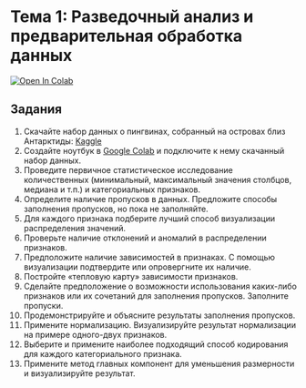 # Тема 1: Разведочный анализ и предварительная обработка данных

[![Open In Colab](https://colab.research.google.com/assets/colab-badge.svg)](https://colab.research.google.com/github/Tvorozh0k/ssu-ml-course/blob/main/1_exploratory_data_analysis_and_preprocessing/ML_Penguins.ipynb)

## Задания

1. Скачайте набор данных о пингвинах, собранный на островах близ Антарктиды: [Kaggle](https://www.kaggle.com/datasets/ashkhagan/palmer-penguins-datasetalternative-iris-dataset)
2. Создайте ноутбук в [Google Colab](https://colab.research.google.com/) и подключите к нему скачанный набор данных.
3. Проведите первичное статистическое исследование количественных (минимальный, максимальный значения столбцов, медиана и т.п.) и категориальных признаков.
4. Определите наличие пропусков в данных. Предложите способы заполнения пропусков, но пока не заполняйте.
5. Для каждого признака подберите лучший способ визуализации распределения значений.
6. Проверьте наличие отклонений и аномалий в распределении признаков.
7. Предположите наличие зависимостей в признаках. С помощью визуализации подтвердите или опровергните их наличие.
8. Постройте «тепловую карту» зависимости признаков.
9. Сделайте предположение о возможности использования каких-либо признаков или их сочетаний для заполнения пропусков. Заполните пропуски.
10. Продемонстрируйте и объясните результаты заполнения пропусков.
11. Примените нормализацию. Визуализируйте результат нормализации на примере одного-двух признаков.
12. Выберите и примените наиболее подходящий способ кодирования для каждого категориального признака.
13. Примените метод главных компонент для уменьшения размерности и визуализируйте результат.

